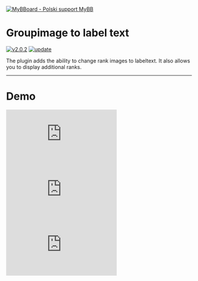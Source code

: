 [![MyBBoard - Polski support MyBB](https://mybboard.pl/images/mybbpl/logo.png "MyBBoard - Polski support MyBB")](http://mybboard.pl "MyBBoard - Polski support MyBB")

# Groupimage to label text

[![v2.0.2](https://img.shields.io/badge/release-v2.0.2-green.svg "v2.0.2")](https://github.com/inferno211/Groupimage-to-label-text/releases "v2.0.2") [![update](https://img.shields.io/badge/update-26.08.2018-red.svg "update")](https://github.com/inferno211/Groupimage-to-label-text/commits/master "update")

The plugin adds the ability to change rank images to labeltext. It also allows you to display additional ranks.

----
# Demo
![Ex.](https://webboard.pl/xthreads_attach.php?file=2124_1525709793_0920f343/d333971c883fd0c26ea244ce5e74b648/other%20groups.png)
![](https://webboard.pl/xthreads_attach.php?file=1537_1454510370_3fd46247/db2a04048bd7ff936dd7fbbfcda8b762/profile.png)
![](https://webboard.pl/xthreads_attach.php?file=1536_1454510370_cbcd1525/0e0a68e3a425de421f5de7b1f9850f9d/posts.png)
